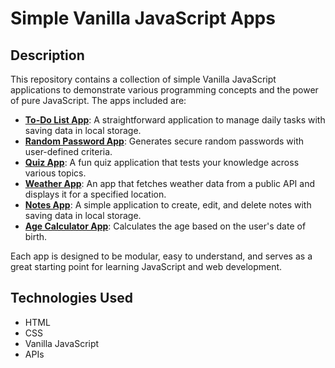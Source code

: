 # Simple Vanilla JavaScript Apps  

## Description  

This repository contains a collection of simple Vanilla JavaScript applications to demonstrate various programming concepts and the power of pure JavaScript. The apps included are:  

- **[To-Do List App](https://osama-keakaty.github.io/Vanilla_JavaScript_Projects/To_Do_list_App)**: A straightforward application to manage daily tasks  with saving data in local storage.
- **[Random Password App](https://osama-keakaty.github.io/Vanilla_JavaScript_Projects/Random_password_App)**: Generates secure random passwords with user-defined criteria.    
- **[Quiz App](https://osama-keakaty.github.io/Vanilla_JavaScript_Projects/Quiz_App)**: A fun quiz application that tests your knowledge across various topics.  
- **[Weather App](https://osama-keakaty.github.io/Vanilla_JavaScript_Projects/Weather_App)**: An app that fetches weather data from a public API and displays it for a specified location.  
- **[Notes App](https://osama-keakaty.github.io/Vanilla_JavaScript_Projects/Notes_App)**: A simple application to create, edit, and delete notes with saving data in local storage.
- **[Age Calculator App](https://osama-keakaty.github.io/Vanilla_JavaScript_Projects/Age_Calculator_App)**: Calculates the age based on the user's date of birth.  

Each app is designed to be modular, easy to understand, and serves as a great starting point for learning JavaScript and web development.  


## Technologies Used  

- HTML  
- CSS  
- Vanilla JavaScript  
- APIs   

